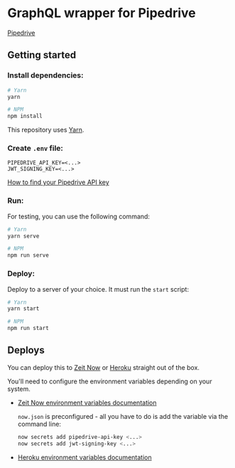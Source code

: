 # GraphQL wrapper for Pipedrive

[Pipedrive](https://pipedrive.com)

## Getting started

### Install dependencies:

```bash
# Yarn
yarn
```

```bash
# NPM
npm install
```

This repository uses [Yarn](https://yarnpkg.com).

### Create `.env` file:

```env
PIPEDRIVE_API_KEY=<...>
JWT_SIGNING_KEY=<...>
```

[How to find your Pipedrive API key](https://pipedrive.readme.io/docs/how-to-find-the-api-token?utm_source=api_reference)

### Run:

For testing, you can use the following command:

```bash
# Yarn
yarn serve
```

```bash
# NPM
npm run serve
```

### Deploy:

Deploy to a server of your choice. It must run the `start` script:

```bash
# Yarn
yarn start
```

```bash
# NPM
npm run start
```

## Deploys

You can deploy this to [Zeit Now](https://zeit.co) or [Heroku](https://heroku.com) straight out of the box.

You'll need to configure the environment variables depending on your system.

- [Zeit Now environment variables documentation](https://zeit.co/docs/v2/build-step#adding-secrets)
   
    `now.json` is preconfigured - all you have to do is add the variable via the command line:

    ```bash
    now secrets add pipedrive-api-key <...>
    now secrets add jwt-signing-key <...>
    ```

- [Heroku environment variables documentation](https://devcenter.heroku.com/articles/config-vars)
